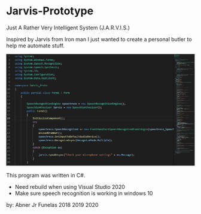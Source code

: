 # Jarvis-Prototype
Just A Rather Very Intelligent System (J.A.R.V.I.S.) 

Inspired by Jarvis from Iron man
I just wanted to create a personal butler to help me automate stuff.

![](/imgs/readme%20img.PNG)

This program was written in C#.

- Need rebuild when using Visual Studio 2020
- Make sure speech recognition is working in windows 10

by: Abner Jr Funelas 2018
                     2019
                     2020

